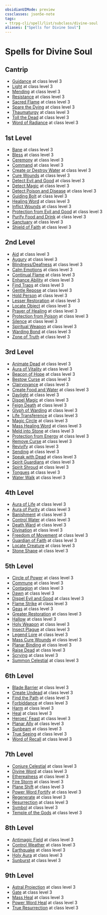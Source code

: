 ```yaml
---
obsidianUIMode: preview
cssclasses: json5e-note
tags:
- ttrpg-cli/spell/list/subclass/divine-soul
aliases: ["Spells for Divine Soul"]
---
```

# Spells for Divine Soul

## Cantrip

- [Guidance](2-Mechanics/CLI/spells/guidance-xphb.md "XPHB") at class level 3
- [Light](2-Mechanics/CLI/spells/light-xphb.md "XPHB") at class level 3
- [Mending](2-Mechanics/CLI/spells/mending-xphb.md "XPHB") at class level 3
- [Resistance](2-Mechanics/CLI/spells/resistance-xphb.md "XPHB") at class level 3
- [Sacred Flame](2-Mechanics/CLI/spells/sacred-flame-xphb.md "XPHB") at class level 3
- [Spare the Dying](2-Mechanics/CLI/spells/spare-the-dying-xphb.md "XPHB") at class level 3
- [Thaumaturgy](2-Mechanics/CLI/spells/thaumaturgy-xphb.md "XPHB") at class level 3
- [Toll the Dead](2-Mechanics/CLI/spells/toll-the-dead-xphb.md "XPHB") at class level 3
- [Word of Radiance](2-Mechanics/CLI/spells/word-of-radiance-xphb.md "XPHB") at class level 3

## 1st Level

- [Bane](2-Mechanics/CLI/spells/bane-xphb.md "XPHB") at class level 3
- [Bless](2-Mechanics/CLI/spells/bless-xphb.md "XPHB") at class level 3
- [Ceremony](2-Mechanics/CLI/spells/ceremony-xge.md "XGE") at class level 3
- [Command](2-Mechanics/CLI/spells/command-xphb.md "XPHB") at class level 3
- [Create or Destroy Water](2-Mechanics/CLI/spells/create-or-destroy-water-xphb.md "XPHB") at class level 3
- [Cure Wounds](2-Mechanics/CLI/spells/cure-wounds-xphb.md "XPHB") at class level 3
- [Detect Evil and Good](2-Mechanics/CLI/spells/detect-evil-and-good-xphb.md "XPHB") at class level 3
- [Detect Magic](2-Mechanics/CLI/spells/detect-magic-xphb.md "XPHB") at class level 3
- [Detect Poison and Disease](2-Mechanics/CLI/spells/detect-poison-and-disease-xphb.md "XPHB") at class level 3
- [Guiding Bolt](2-Mechanics/CLI/spells/guiding-bolt-xphb.md "XPHB") at class level 3
- [Healing Word](2-Mechanics/CLI/spells/healing-word-xphb.md "XPHB") at class level 3
- [Inflict Wounds](2-Mechanics/CLI/spells/inflict-wounds-xphb.md "XPHB") at class level 3
- [Protection from Evil and Good](2-Mechanics/CLI/spells/protection-from-evil-and-good-xphb.md "XPHB") at class level 3
- [Purify Food and Drink](2-Mechanics/CLI/spells/purify-food-and-drink-xphb.md "XPHB") at class level 3
- [Sanctuary](2-Mechanics/CLI/spells/sanctuary-xphb.md "XPHB") at class level 3
- [Shield of Faith](2-Mechanics/CLI/spells/shield-of-faith-xphb.md "XPHB") at class level 3

## 2nd Level

- [Aid](2-Mechanics/CLI/spells/aid-xphb.md "XPHB") at class level 3
- [Augury](2-Mechanics/CLI/spells/augury-xphb.md "XPHB") at class level 3
- [Blindness/Deafness](2-Mechanics/CLI/spells/blindness-deafness-xphb.md "XPHB") at class level 3
- [Calm Emotions](2-Mechanics/CLI/spells/calm-emotions-xphb.md "XPHB") at class level 3
- [Continual Flame](2-Mechanics/CLI/spells/continual-flame-xphb.md "XPHB") at class level 3
- [Enhance Ability](2-Mechanics/CLI/spells/enhance-ability-xphb.md "XPHB") at class level 3
- [Find Traps](2-Mechanics/CLI/spells/find-traps-xphb.md "XPHB") at class level 3
- [Gentle Repose](2-Mechanics/CLI/spells/gentle-repose-xphb.md "XPHB") at class level 3
- [Hold Person](2-Mechanics/CLI/spells/hold-person-xphb.md "XPHB") at class level 3
- [Lesser Restoration](2-Mechanics/CLI/spells/lesser-restoration-xphb.md "XPHB") at class level 3
- [Locate Object](2-Mechanics/CLI/spells/locate-object-xphb.md "XPHB") at class level 3
- [Prayer of Healing](2-Mechanics/CLI/spells/prayer-of-healing-xphb.md "XPHB") at class level 3
- [Protection from Poison](2-Mechanics/CLI/spells/protection-from-poison-xphb.md "XPHB") at class level 3
- [Silence](2-Mechanics/CLI/spells/silence-xphb.md "XPHB") at class level 3
- [Spiritual Weapon](2-Mechanics/CLI/spells/spiritual-weapon-xphb.md "XPHB") at class level 3
- [Warding Bond](2-Mechanics/CLI/spells/warding-bond-xphb.md "XPHB") at class level 3
- [Zone of Truth](2-Mechanics/CLI/spells/zone-of-truth-xphb.md "XPHB") at class level 3

## 3rd Level

- [Animate Dead](2-Mechanics/CLI/spells/animate-dead-xphb.md "XPHB") at class level 3
- [Aura of Vitality](2-Mechanics/CLI/spells/aura-of-vitality-xphb.md "XPHB") at class level 3
- [Beacon of Hope](2-Mechanics/CLI/spells/beacon-of-hope-xphb.md "XPHB") at class level 3
- [Bestow Curse](2-Mechanics/CLI/spells/bestow-curse-xphb.md "XPHB") at class level 3
- [Clairvoyance](2-Mechanics/CLI/spells/clairvoyance-xphb.md "XPHB") at class level 3
- [Create Food and Water](2-Mechanics/CLI/spells/create-food-and-water-xphb.md "XPHB") at class level 3
- [Daylight](2-Mechanics/CLI/spells/daylight-xphb.md "XPHB") at class level 3
- [Dispel Magic](2-Mechanics/CLI/spells/dispel-magic-xphb.md "XPHB") at class level 3
- [Feign Death](2-Mechanics/CLI/spells/feign-death-xphb.md "XPHB") at class level 3
- [Glyph of Warding](2-Mechanics/CLI/spells/glyph-of-warding-xphb.md "XPHB") at class level 3
- [Life Transference](2-Mechanics/CLI/spells/life-transference-xge.md "XGE") at class level 3
- [Magic Circle](2-Mechanics/CLI/spells/magic-circle-xphb.md "XPHB") at class level 3
- [Mass Healing Word](2-Mechanics/CLI/spells/mass-healing-word-xphb.md "XPHB") at class level 3
- [Meld into Stone](2-Mechanics/CLI/spells/meld-into-stone-xphb.md "XPHB") at class level 3
- [Protection from Energy](2-Mechanics/CLI/spells/protection-from-energy-xphb.md "XPHB") at class level 3
- [Remove Curse](2-Mechanics/CLI/spells/remove-curse-xphb.md "XPHB") at class level 3
- [Revivify](2-Mechanics/CLI/spells/revivify-xphb.md "XPHB") at class level 3
- [Sending](2-Mechanics/CLI/spells/sending-xphb.md "XPHB") at class level 3
- [Speak with Dead](2-Mechanics/CLI/spells/speak-with-dead-xphb.md "XPHB") at class level 3
- [Spirit Guardians](2-Mechanics/CLI/spells/spirit-guardians-xphb.md "XPHB") at class level 3
- [Spirit Shroud](2-Mechanics/CLI/spells/spirit-shroud-tce.md "TCE") at class level 3
- [Tongues](2-Mechanics/CLI/spells/tongues-xphb.md "XPHB") at class level 3
- [Water Walk](2-Mechanics/CLI/spells/water-walk-xphb.md "XPHB") at class level 3

## 4th Level

- [Aura of Life](2-Mechanics/CLI/spells/aura-of-life-xphb.md "XPHB") at class level 3
- [Aura of Purity](2-Mechanics/CLI/spells/aura-of-purity-xphb.md "XPHB") at class level 3
- [Banishment](2-Mechanics/CLI/spells/banishment-xphb.md "XPHB") at class level 3
- [Control Water](2-Mechanics/CLI/spells/control-water-xphb.md "XPHB") at class level 3
- [Death Ward](2-Mechanics/CLI/spells/death-ward-xphb.md "XPHB") at class level 3
- [Divination](2-Mechanics/CLI/spells/divination-xphb.md "XPHB") at class level 3
- [Freedom of Movement](2-Mechanics/CLI/spells/freedom-of-movement-xphb.md "XPHB") at class level 3
- [Guardian of Faith](2-Mechanics/CLI/spells/guardian-of-faith-xphb.md "XPHB") at class level 3
- [Locate Creature](2-Mechanics/CLI/spells/locate-creature-xphb.md "XPHB") at class level 3
- [Stone Shape](2-Mechanics/CLI/spells/stone-shape-xphb.md "XPHB") at class level 3

## 5th Level

- [Circle of Power](2-Mechanics/CLI/spells/circle-of-power-xphb.md "XPHB") at class level 3
- [Commune](2-Mechanics/CLI/spells/commune-xphb.md "XPHB") at class level 3
- [Contagion](2-Mechanics/CLI/spells/contagion-xphb.md "XPHB") at class level 3
- [Dawn](2-Mechanics/CLI/spells/dawn-xge.md "XGE") at class level 3
- [Dispel Evil and Good](2-Mechanics/CLI/spells/dispel-evil-and-good-xphb.md "XPHB") at class level 3
- [Flame Strike](2-Mechanics/CLI/spells/flame-strike-xphb.md "XPHB") at class level 3
- [Geas](2-Mechanics/CLI/spells/geas-xphb.md "XPHB") at class level 3
- [Greater Restoration](2-Mechanics/CLI/spells/greater-restoration-xphb.md "XPHB") at class level 3
- [Hallow](2-Mechanics/CLI/spells/hallow-xphb.md "XPHB") at class level 3
- [Holy Weapon](2-Mechanics/CLI/spells/holy-weapon-xge.md "XGE") at class level 3
- [Insect Plague](2-Mechanics/CLI/spells/insect-plague-xphb.md "XPHB") at class level 3
- [Legend Lore](2-Mechanics/CLI/spells/legend-lore-xphb.md "XPHB") at class level 3
- [Mass Cure Wounds](2-Mechanics/CLI/spells/mass-cure-wounds-xphb.md "XPHB") at class level 3
- [Planar Binding](2-Mechanics/CLI/spells/planar-binding-xphb.md "XPHB") at class level 3
- [Raise Dead](2-Mechanics/CLI/spells/raise-dead-xphb.md "XPHB") at class level 3
- [Scrying](2-Mechanics/CLI/spells/scrying-xphb.md "XPHB") at class level 3
- [Summon Celestial](2-Mechanics/CLI/spells/summon-celestial-xphb.md "XPHB") at class level 3

## 6th Level

- [Blade Barrier](2-Mechanics/CLI/spells/blade-barrier-xphb.md "XPHB") at class level 3
- [Create Undead](2-Mechanics/CLI/spells/create-undead-xphb.md "XPHB") at class level 3
- [Find the Path](2-Mechanics/CLI/spells/find-the-path-xphb.md "XPHB") at class level 3
- [Forbiddance](2-Mechanics/CLI/spells/forbiddance-xphb.md "XPHB") at class level 3
- [Harm](2-Mechanics/CLI/spells/harm-xphb.md "XPHB") at class level 3
- [Heal](2-Mechanics/CLI/spells/heal-xphb.md "XPHB") at class level 3
- [Heroes' Feast](2-Mechanics/CLI/spells/heroes-feast-xphb.md "XPHB") at class level 3
- [Planar Ally](2-Mechanics/CLI/spells/planar-ally-xphb.md "XPHB") at class level 3
- [Sunbeam](2-Mechanics/CLI/spells/sunbeam-xphb.md "XPHB") at class level 3
- [True Seeing](2-Mechanics/CLI/spells/true-seeing-xphb.md "XPHB") at class level 3
- [Word of Recall](2-Mechanics/CLI/spells/word-of-recall-xphb.md "XPHB") at class level 3

## 7th Level

- [Conjure Celestial](2-Mechanics/CLI/spells/conjure-celestial-xphb.md "XPHB") at class level 3
- [Divine Word](2-Mechanics/CLI/spells/divine-word-xphb.md "XPHB") at class level 3
- [Etherealness](2-Mechanics/CLI/spells/etherealness-xphb.md "XPHB") at class level 3
- [Fire Storm](2-Mechanics/CLI/spells/fire-storm-xphb.md "XPHB") at class level 3
- [Plane Shift](2-Mechanics/CLI/spells/plane-shift-xphb.md "XPHB") at class level 3
- [Power Word Fortify](2-Mechanics/CLI/spells/power-word-fortify-xphb.md "XPHB") at class level 3
- [Regenerate](2-Mechanics/CLI/spells/regenerate-xphb.md "XPHB") at class level 3
- [Resurrection](2-Mechanics/CLI/spells/resurrection-xphb.md "XPHB") at class level 3
- [Symbol](2-Mechanics/CLI/spells/symbol-xphb.md "XPHB") at class level 3
- [Temple of the Gods](2-Mechanics/CLI/spells/temple-of-the-gods-xge.md "XGE") at class level 3

## 8th Level

- [Antimagic Field](2-Mechanics/CLI/spells/antimagic-field-xphb.md "XPHB") at class level 3
- [Control Weather](2-Mechanics/CLI/spells/control-weather-xphb.md "XPHB") at class level 3
- [Earthquake](2-Mechanics/CLI/spells/earthquake-xphb.md "XPHB") at class level 3
- [Holy Aura](2-Mechanics/CLI/spells/holy-aura-xphb.md "XPHB") at class level 3
- [Sunburst](2-Mechanics/CLI/spells/sunburst-xphb.md "XPHB") at class level 3

## 9th Level

- [Astral Projection](2-Mechanics/CLI/spells/astral-projection-xphb.md "XPHB") at class level 3
- [Gate](2-Mechanics/CLI/spells/gate-xphb.md "XPHB") at class level 3
- [Mass Heal](2-Mechanics/CLI/spells/mass-heal-xphb.md "XPHB") at class level 3
- [Power Word Heal](2-Mechanics/CLI/spells/power-word-heal-xphb.md "XPHB") at class level 3
- [True Resurrection](2-Mechanics/CLI/spells/true-resurrection-xphb.md "XPHB") at class level 3